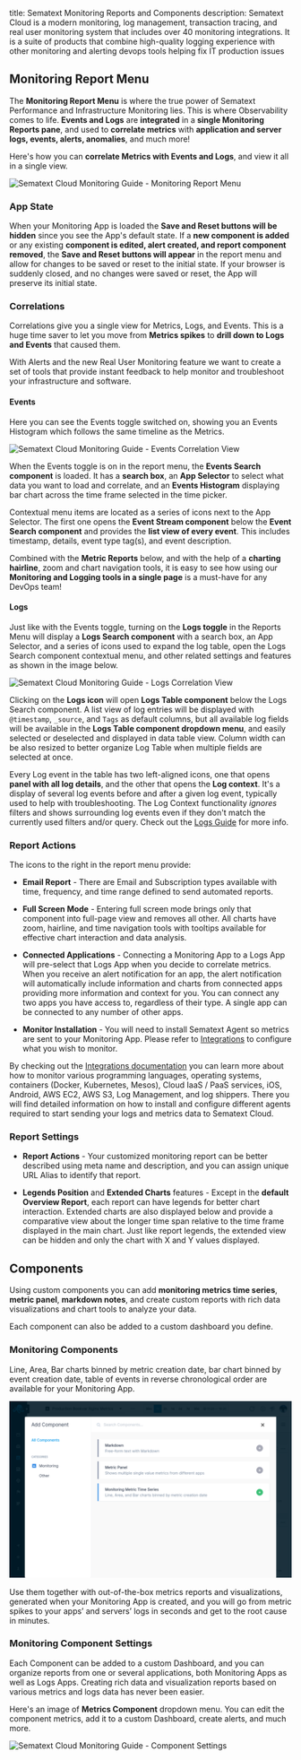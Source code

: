 title: Sematext Monitoring Reports and Components
description: Sematext Cloud is a modern monitoring, log management, transaction tracing, and real user monitoring system that includes over 40 monitoring integrations. It is a suite of products that combine high-quality logging experience with other monitoring and alerting devops tools helping fix IT production issues


## Monitoring Report Menu

The **Monitoring Report Menu** is where the true power of Sematext Performance and Infrastructure Monitoring lies. This is where Observability comes to life. **Events and Logs** are **integrated** in a **single Monitoring Reports pane**, and used to **correlate metrics** with **application and server logs, events, alerts, anomalies**, and much more! 

Here's how you can **correlate Metrics with Events and Logs**, and view it all in a single view.

![Sematext Cloud Monitoring Guide - Monitoring Report Menu](https://sematext.com/docs/images/guide/monitoring/sematext-monitoring-guide-report-menu.png) 

### App State

When your Monitoring App is loaded the **Save and Reset buttons will be hidden** since you see the App's default state. If a **new component is added** or any existing **component is edited, alert created, and report component removed**, the **Save and Reset buttons will appear** in the report menu and allow for changes to be saved or reset to the initial state. If your browser is suddenly closed, and no changes were saved or reset, the App will preserve its initial state.

### Correlations

Correlations give you a single view for Metrics, Logs, and Events. This is a huge time saver to let you move from **Metrics spikes** to **drill down to Logs and Events** that caused them. 

With Alerts and the new Real User Monitoring feature we want to create a set of tools that provide instant feedback to help monitor and troubleshoot your infrastructure and software.

#### Events

Here you can see the Events toggle switched on, showing you an Events Histogram which follows the same timeline as the Metrics. 

![Sematext Cloud Monitoring Guide - Events Correlation View](https://sematext.com/docs/images/guide/monitoring/event-correlation-with-stream.png) 

When the Events toggle is on in the report menu, the **Events Search component** is loaded. It has a **search box**, an **App Selector** to select what data you want to load and correlate, and an **Events Histogram** displaying bar chart across the time frame selected in the time picker.

Contextual menu items are located as a series of icons next to the App Selector. The first one opens the **Event Stream component** below the **Event Search component** and provides the **list view of every event**. This includes timestamp, details, event type tag(s), and event description.

Combined with the **Metric Reports** below, and with the help of a **charting hairline**, zoom and chart navigation tools, it is easy to see how using our **Monitoring and Logging tools in a single page** is a must-have for any DevOps team! 

#### Logs

<!-- Image below shows correlations and Events toggle selected for Apache Logs app in the same view together with Apache Monitoring app used to analyze various server metrics data using build in reports and data visualizations tools. Two apps were initially created, one for Apache sever logs and the other as Apache Monitoring Integration, and combined provide a full insight into server anomalies or incidents. -->

Just like with the Events toggle, turning on the **Logs toggle** in the Reports Menu will display a **Logs Search component** with a search box, an App Selector, and a series of icons used to expand the log table, open the Logs Search component contextual menu, and other related settings and features as shown in the image below.

![Sematext Cloud Monitoring Guide - Logs Correlation View](https://sematext.com/docs/images/guide/monitoring/log-correlation-with-log-table.png)

Clicking on the **Logs icon** will open **Logs Table component** below the Logs Search component. A list view of log entries will be displayed with `@timestamp`, `_source`, and `Tags` as default columns, but all available log fields will be available in the **Logs Table component dropdown menu**, and easily selected or deselected and displayed in data table view. Column width can be also resized to better organize Log Table when multiple fields are selected at once.

Every Log event in the table has two left-aligned icons, one that opens **panel with all log details**, and the other that opens the **Log context**. It's a display of several log events before and after a given log event, typically used to help with troubleshooting. The Log Context functionality _ignores_ filters and shows surrounding log events even if they don't match the currently used filters and/or query. Check out the [Logs Guide](../logs) for more info. 


### Report Actions 

The icons to the right in the report menu provide:

- **Email Report** - There are Email and Subscription types available with time, frequency, and time range defined to send automated reports.

- **Full Screen Mode** - Entering full screen mode brings only that component into full-page view and removes all other. All charts have zoom, hairline, and time navigation tools with tooltips available for effective chart interaction and data analysis.

- **Connected Applications** - Connecting a Monitoring App to a Logs App will pre-select that Logs App when you decide to correlate metrics. When you receive an alert notification for an app, the alert notification will automatically include information and charts from connected apps providing more information and context for you. You can connect any two apps you have access to, regardless of their type. A single app can be connected to any number of other apps.

- **Monitor Installation** - You will need to install Sematext Agent so metrics are sent to your Monitoring App. Please refer to [Integrations](https://sematext.com/docs/integration/) to configure what you wish to monitor. 

By checking out the [Integrations documentation](https://sematext.com/docs/integration/) you can learn more about how to monitor various programming languages, operating systems, containers (Docker, Kubernetes, Mesos), Cloud IaaS / PaaS services, iOS, Android, AWS EC2, AWS S3, Log Management, and log shippers. There you will find detailed information on how to install and configure different agents required to start sending your logs and metrics data to Sematext Cloud.

### Report Settings

- **Report Actions** - Your customized monitoring report can be better described using meta name and description, and you can assign unique URL Alias to identify that report.

- **Legends Position** and **Extended Charts** features - Except in the **default Overview Report**, each report can have legends for better chart interaction. Extended charts are also displayed below and provide a comparative view about the longer time span relative to the time frame displayed in the main chart. Just like report legends, the extended view can be hidden and only the chart with X and Y values displayed.

## Components

Using custom components you can add **monitoring metrics time series**, **metric panel**, **markdown notes**, and create custom reports with rich data visualizations and chart tools to analyze your data.

Each component can also be added to a custom dashboard you define.

### Monitoring Components

Line, Area, Bar charts binned by metric creation date, bar chart binned by event creation date, table of events in reverse chronological order are available for your Monitoring App.

![Sematext Cloud Monitoring Guide - Add Metric Component](../images/guide/monitoring/components.png) 

Use them together with out-of-the-box metrics reports and visualizations, generated when your Monitoring App is created, and you will go from metric spikes to your apps’ and servers’ logs in seconds and get to the root cause in minutes. 

### Monitoring Component Settings

Each Component can be added to a custom Dashboard, and you can organize reports from one or several applications, both Monitoring Apps as well as Logs Apps. Creating rich data and visualization reports based on various metrics and logs data has never been easier.

Here's an image of **Metrics Component** dropdown menu. You can edit the component metrics, add it to a custom Dashboard, create alerts, and much more.

![Sematext Cloud Monitoring Guide - Component Settings](https://sematext.com/docs/images/guide/monitoring/component-settings-dropdown.png)
